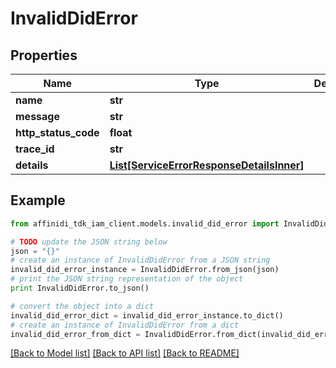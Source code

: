 # InvalidDidError

## Properties

| Name                 | Type                                                                              | Description | Notes      |
| -------------------- | --------------------------------------------------------------------------------- | ----------- | ---------- |
| **name**             | **str**                                                                           |             |
| **message**          | **str**                                                                           |             |
| **http_status_code** | **float**                                                                         |             |
| **trace_id**         | **str**                                                                           |             |
| **details**          | [**List[ServiceErrorResponseDetailsInner]**](ServiceErrorResponseDetailsInner.md) |             | [optional] |

## Example

```python
from affinidi_tdk_iam_client.models.invalid_did_error import InvalidDidError

# TODO update the JSON string below
json = "{}"
# create an instance of InvalidDidError from a JSON string
invalid_did_error_instance = InvalidDidError.from_json(json)
# print the JSON string representation of the object
print InvalidDidError.to_json()

# convert the object into a dict
invalid_did_error_dict = invalid_did_error_instance.to_dict()
# create an instance of InvalidDidError from a dict
invalid_did_error_from_dict = InvalidDidError.from_dict(invalid_did_error_dict)
```

[[Back to Model list]](../README.md#documentation-for-models) [[Back to API list]](../README.md#documentation-for-api-endpoints) [[Back to README]](../README.md)
